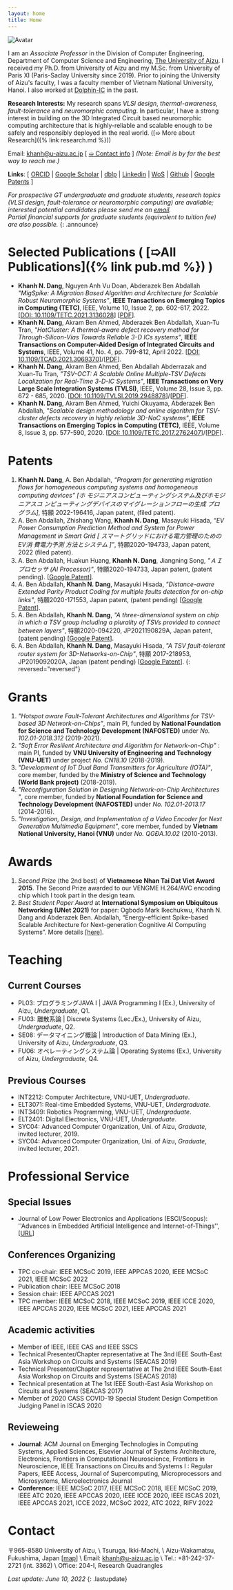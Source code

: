 ```yaml
---
layout: home
title: Home
---
```


<img src="assets/images/Khanh_N_DANG.jpg" class="avatar" alt="Avatar" />

I am an *Associate Professor* in the Division of Computer Engineering, Department of Computer
Science and Engineering,
[The University of Aizu](https://www.u-aizu.ac.jp/en/). I received my Ph.D. from University of
Aizu
and my M.Sc. from University of Paris XI (Paris-Saclay University since 2019). Prior to joining the
University
of Aizu's faculty,
I was a faculty member of Vietnam National University, Hanoi. I also worked at [Dolphin-IC](https://www.dolphin-ic.com/) in the past.

**Research Interests:** My research spans *VLSI design*, *thermal-awareness*,
*fault-tolerance* and *neuromorphic computing*. In
particular, I have a strong interest in building on the 3D Integrated Circuit based neuromorphic computing
architecture that is highly-reliable and scalable enough to be safely and responsibly deployed in the real
world. 
([&#10159; More about Research]({% link research.md %}))

Email: khanh@u-aizu.ac.jp \[ [&#10159; Contact info](#contact) \]
*(Note: Email is by far the best way to reach me.)*

**Links**: [ [ORCID](https://orcid.org/0000-0001-6702-3870) \| [Google Scholar](https://scholar.google.com.vn/citations?user=mQbqkUMAAAAJ) \| [dblp](https://dblp.uni-trier.de/pid/184/5348.html) \| [Linkedin](https://www.linkedin.com/in/khanhndang) \| [WoS](https://www.webofscience.com/wos/author/record/2184844) \| [Github](https://github.com/khanhdang) \| [Google Patents](https://patents.google.com/?inventor=Nam+Khanh+Dang) ]


<i>For prospective GT undergraduate and graduate students, research topics (VLSI design, fault-tolerance or neuromorphic computing) are available; interested potential candidates please send me an  <a href="#contact">email</a>. <br>
 Partial financial supports for graduate students (equivalent to tuition fee) are
also possible. </i>
{: .announce}

# Selected Publications ( [&#10159;All Publications]({% link pub.md %}) )

-  **Khanh N. Dang**, Nguyen Anh Vu Doan, Abderazek Ben Abdallah *"MigSpike: A Migration Based Algorithm and Architecture for Scalable Robust Neuromorphic Systems"*,  **IEEE Transactions on Emerging Topics in Computing (TETC)**,  IEEE, Volume 10, Issue 2, pp. 602-617, 2022.  \[[DOI: 10.1109/TETC.2021.3136028](https://doi.org/10.1109/TETC.2021.3136028)\] \[[PDF](./share/pubs/TETC-2021.pdf)\].
- **Khanh N. Dang**, Akram Ben Ahmed, Abderazek Ben Abdallah, Xuan-Tu Tran, *"HotCluster: A thermal-aware defect recovery method for Through-Silicon-Vias Towards Reliable 3-D ICs systems"*, **IEEE Transactions on Computer-Aided Design of Integrated Circuits and Systems**, IEEE, Volume 41, No. 4,  pp. 799-812, April 2022. \[[DOI: 10.1109/TCAD.2021.3069370](https://doi.org/10.1109/TCAD.2021.3069370)\]/\[[PDF](./share/pubs/TCAD-2021.pdf)\].
- **Khanh N. Dang**, Akram Ben Ahmed, Ben Abdallah Abderrazak and Xuan-Tu Tran, *"TSV-OCT: A Scalable Online Multiple-TSV Defects Localization for Real-Time 3-D-IC Systems"*, **IEEE Transactions on Very Large Scale Integration Systems (TVLSI)**, IEEE, Volume 28, Issue 3, pp. 672 - 685, 2020. \[[DOI: 10.1109/TVLSI.2019.2948878](https://doi.org/10.1109/TVLSI.2019.2948878)\]/\[[PDF](./share/pubs/TVLSI-2019.pdf)\].
-  **Khanh N. Dang**, Akram Ben Ahmed, Yuichi Okuyama, Abderazek Ben Abdallah, *"Scalable design methodology and online algorithm for TSV-cluster defects recovery in highly reliable 3D-NoC systems"*, **IEEE Transactions on Emerging Topics in Computing (TETC)**, IEEE, Volume 8, Issue 3, pp. 577-590, 2020. \[[DOI: 10.1109/TETC.2017.2762407](https://doi.org/10.1109/TETC.2017.2762407)\]/\[[PDF](./share/pubs/TETC-2017.pdf)\].



# Patents

1. **Khanh N. Dang**, A. Ben Abdallah, *“Program for generating migration flows for homogeneous computing systems and homogeneous computing devices” [ホ モジニアスコンピューティングシステム及びホモジニアスコ ンピューティングデバイスのマイグレーションフローの生成 プログラム]*, 特願 2022-196416, Japan patent, (filed patent).
1. A. Ben Abdallah, Zhishang Wang, **Khanh N. Dang**, Masayuki Hisada, *“EV Power Consumption Prediction Method and System for Power Management in Smart Grid [ スマートグリッドにおける電力管理のためのEV消 費電力予測 方法とシステム ]”*, 特願2020-194733, Japan patent, 2022 (filed patent).
1. A. Ben Abdallah, Huakun Huang, **Khanh N. Dang**, Jiangning Song, *"ＡＩプロセッサ (AI Processor)"*, 特願2020-194733, Japan patent, (patent pending).  \[[Google Patent](https://patents.google.com/patent/JP2022083341A/en)\].
2.  A. Ben Abdallah, **Khanh N. Dang**, Masayuki Hisada, *"Distance-aware Extended Parity Product Coding for multiple faults detection for on-chip links"*, 特願2020-171553, Japan patent, (patent pending) \[[Google Patent](https://patents.google.com/patent/JP2021190829A/en)\].
3. A. Ben Abdallah, **Khanh N. Dang**, *"A three-dimensional system on chip in which a TSV group including a plurality of TSVs provided to connect between layers"*, 特願2020-094220, JP2021190829A, Japan patent, (patent pending) \[[Google Patent](https://patents.google.com/patent/JP2022063152A/)\].
4. A. Ben Abdallah, **Khanh N. Dang**, Masayuki Hisada, *"A TSV fault-tolerant router system for 3D-Networks-on-Chip"*, 特願 2017-218953,
JP2019092020A, Japan (patent pending) \[[Google Patent](https://patents.google.com/patent/JP2019092020A/en)\].
{: reversed="reversed"}



# Grants 

1. *"Hotspot aware Fault-Tolerant Architectures and Algorithms for TSV-based 3D Network-on-Chips"*, main PI, funded by **National Foundation for Science and Technology Development (NAFOSTED)** under *No. 102.01-2018.312* (2019-2021).
1. *"Soft Error Resilient Architecture and Algorithm for Network-on-Chip"* : main PI, funded by **VNU University of Engineering and Technology (VNU-UET)** under project *No. CN18.10* (2018-2019).
1. *"Development of IoT Dual Band Transmitters for Agriculture (IOTA)"*, core member, funded by the **Ministry of Science and Technology (World Bank project)** (2018-2019).
1. *"Reconfiguration Solution in Designing Network-on-Chip Architectures "*, core member, funded by **National Foundation for Science and Technology Development (NAFOSTED)** under *No. 102.01-2013.17* (2014-2016).
1. *"Investigation, Design, and Implementation of a Video Encoder for Next Generation Multimedia Equipment"*, core member, funded by  **Vietnam National University, Hanoi (VNU)** under *No. QGĐA.10.02* (2010-2013).




# Awards

1. *Second Prize* (the 2nd best) of **Vietnamese Nhan Tai Dat Viet Award 2015**. The Second Prize awarded to our VENGME H.264/AVC encoding chip which I took part in the design team.
2. *Best Student Paper Award* at **International Symposium on Ubiquitous Networking (UNet 2021)** for paper:
Ogbodo Mark Ikechukwu, Khanh N. Dang and Abderazek Ben. Abdallah, “Energy-efficient Spike-based Scalable Architecture for Next-generation Cognitive AI Computing Systems”. More details [\[here\]](assets/awards/2021-Unet.jpg).


# Teaching

## Current Courses 
- PL03: プログラミングJAVA I \| JAVA Programming I (Ex.), University of Aizu, *Undergraduate*,  Q1.
- FU03: 離散系論 \| Discrete Systems (Lec./Ex.), University of Aizu, *Undergraduate*, Q2.
- SE08: データマイニング概論 \| Introduction of Data Mining (Ex.), University of Aizu, *Undergraduate*, Q3.
- FU06: オペレーティングシステム論 \| Operating Systems (Ex.), University of Aizu, *Undergraduate*,  Q4.

## Previous Courses
  
- INT2212: Computer Architecture, VNU-UET, *Undergraduate*.
- ELT3071: Real-time Embedded Systems, VNU-UET, *Undergraduate*.
- INT3409: Robotics Programming, VNU-UET, *Undergraduate*.
- ELT2401: Digital Electronics, VNU-UET, *Undergraduate*.
- SYC04: Advanced Computer Organization, Uni. of Aizu, *Graduate*, invited lecturer, 2019.
- SYC04: Advanced Computer Organization, Uni. of Aizu, *Graduate*, invited lecturer, 2021.


# Professional Service

## Special Issues
-  Journal of Low Power Electronics and Applications (ESCI/Scopus): ''Advances in Embedded Artificial Intelligence and Internet-of-Things'', \[[URL](https://www.mdpi.com/journal/jlpea/special_issues/DU85TF44GS)\]

## Conferences Organizing
- TPC co-chair: IEEE MCSoC 2019, IEEE APPCAS 2020, IEEE MCSoC 2021, IEEE MCSoC 2022
- Publication chair: IEEE MCSoC 2018
- Session chair: IEEE APCCAS 2021
- TPC member: IEEE MCSoC 2018, IEEE MCSoC 2019, IEEE ICCE 2020, IEEE APCCAS 2020, IEEE MCSoC 2021, IEEE APCCAS 2021

## Academic activities
- Member of IEEE, IEEE CAS and IEEE SSCS
- Technical Presenter/Chapter representative at The 3nd IEEE South-East Asia Workshop on Circuits and Systems (SEACAS 2019)
- Technical Presenter/Chapter representative at The 2nd IEEE South-East Asia Workshop on Circuits and Systems (SEACAS 2018)
- Technical presentation at The 1st IEEE South-East Asia Workshop on Circuits and Systems (SEACAS 2017)
- Member of 2020 CASS COVID-19 Special Student Design Competition Judging Panel in ISCAS 2020 


## Revieweing

- **Journal**: ACM Journal on Emerging Technologies in Computing Systems, Applied Sciences, Elsevier Journal of Systems Architecture, Electronics, Frontiers in Computational Neuroscience, Frontiers in Neuroscience, IEEE Transactions on Circuits and Systems I : Regular Papers, IEEE Access, Journal of Supercomputing, Microprocessors and Microsystems, Microelectronics Journal
- **Conference**: IEEE MCSoC 2017, IEEE MCSoC 2018, IEEE MCSoC 2019, IEEE ATC 2020, IEEE APCCAS 2020, IEEE ICCE 2020, IEEE ISCAS 2021, IEEE APCCAS 2021, ICCE 2022, MCSoC 2022, ATC 2022, RIFV 2022

<!-- # Current Students

- NGUYEN Ngo Doanh (M.Sc.) -->


# Contact

〒965-8580 University of Aizu, \\
Tsuruga, Ikki-Machi, \\
Aizu-Wakamatsu, Fukushima, Japan \[[map](https://goo.gl/maps/9CYKa1HMB4EZjKW27)\]  \\
Email: khanh@u-aizu.ac.jp \\
Tel.: +81-242-37-2721 (int. 3362) \\
Office: 204-I, Research Quadrangles

*Last update: June 10, 2022*
{: .lastupdate}